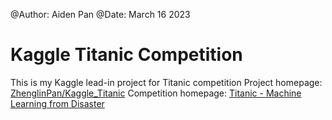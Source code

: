 @Author: Aiden Pan
@Date: March 16 2023

# Kaggle Titanic Competition

This is my Kaggle lead-in project for Titanic competition
Project homepage: [ZhenglinPan/Kaggle_Titanic](https://github.com/ZhenglinPan/Kaggle_Titanic)
Competition homepage: [Titanic - Machine Learning from Disaster](https://www.kaggle.com/competitions/titanic/data)